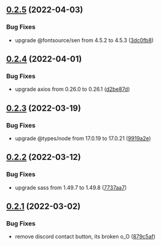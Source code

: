 ## [0.2.5](https://github.com/kr-anurag/portfolio/compare/v0.2.4...v0.2.5) (2022-04-03)


### Bug Fixes

* upgrade @fontsource/sen from 4.5.2 to 4.5.3 ([3dc0fb8](https://github.com/kr-anurag/portfolio/commit/3dc0fb819d79aad8264f09473e980cf23924dcdf))



## [0.2.4](https://github.com/kr-anurag/portfolio/compare/v0.2.3...v0.2.4) (2022-04-01)


### Bug Fixes

* upgrade axios from 0.26.0 to 0.26.1 ([d2be87d](https://github.com/kr-anurag/portfolio/commit/d2be87d8b7dbff7a69e85a4b5832c15660c18300))



## [0.2.3](https://github.com/kr-anurag/portfolio/compare/v0.2.2...v0.2.3) (2022-03-19)


### Bug Fixes

* upgrade @types/node from 17.0.19 to 17.0.21 ([9919a2e](https://github.com/kr-anurag/portfolio/commit/9919a2e2684c48512124968eb2bfa9eb42a54164))



## [0.2.2](https://github.com/kr-anurag/portfolio/compare/v0.2.1...v0.2.2) (2022-03-12)


### Bug Fixes

* upgrade sass from 1.49.7 to 1.49.8 ([7737aa7](https://github.com/kr-anurag/portfolio/commit/7737aa717677225652302895d184dee61fd71c85))



## [0.2.1](https://github.com/kr-anurag/portfolio/compare/v0.2.0...v0.2.1) (2022-03-02)


### Bug Fixes

* remove discord contact button, its broken o_O ([879c5af](https://github.com/kr-anurag/portfolio/commit/879c5afb0d275062bcbe49eeac818bed28f676b5))



